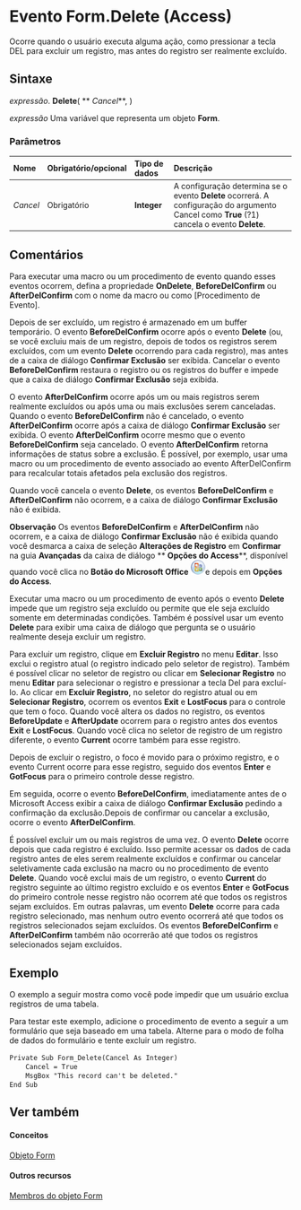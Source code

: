 
# Evento Form.Delete (Access)

Ocorre quando o usuário executa alguma ação, como pressionar a tecla DEL para excluir um registro, mas antes do registro ser realmente excluído.


## Sintaxe

 _expressão_. **Delete**( ** _Cancel_**, )

 _expressão_ Uma variável que representa um objeto **Form**.


### Parâmetros



|**Nome**|**Obrigatório/opcional**|**Tipo de dados**|**Descrição**|
|:-----|:-----|:-----|:-----|
| _Cancel_|Obrigatório|**Integer**|A configuração determina se o evento  **Delete** ocorrerá. A configuração do argumento Cancel como **True** (?1) cancela o evento **Delete**.|

## Comentários

Para executar uma macro ou um procedimento de evento quando esses eventos ocorrem, defina a propriedade  **OnDelete**, **BeforeDelConfirm** ou **AfterDelConfirm** com o nome da macro ou como [Procedimento de Evento].

Depois de ser excluído, um registro é armazenado em um buffer temporário. O evento  **BeforeDelConfirm** ocorre após o evento **Delete** (ou, se você excluiu mais de um registro, depois de todos os registros serem excluídos, com um evento **Delete** ocorrendo para cada registro), mas antes de a caixa de diálogo **Confirmar Exclusão** ser exibida. Cancelar o evento **BeforeDelConfirm** restaura o registro ou os registros do buffer e impede que a caixa de diálogo **Confirmar Exclusão** seja exibida.

O evento  **AfterDelConfirm** ocorre após um ou mais registros serem realmente excluídos ou após uma ou mais exclusões serem canceladas. Quando o evento **BeforeDelConfirm** não é cancelado, o evento **AfterDelConfirm** ocorre após a caixa de diálogo **Confirmar Exclusão** ser exibida. O evento **AfterDelConfirm** ocorre mesmo que o evento **BeforeDelConfirm** seja cancelado. O evento **AfterDelConfirm** retorna informações de status sobre a exclusão. É possível, por exemplo, usar uma macro ou um procedimento de evento associado ao evento AfterDelConfirm para recalcular totais afetados pela exclusão dos registros.

Quando você cancela o evento  **Delete**, os eventos **BeforeDelConfirm** e **AfterDelConfirm** não ocorrem, e a caixa de diálogo **Confirmar Exclusão** não é exibida.


 **Observação**  Os eventos  **BeforeDelConfirm** e **AfterDelConfirm** não ocorrem, e a caixa de diálogo **Confirmar Exclusão** não é exibida quando você desmarca a caixa de seleção **Alterações de Registro** em **Confirmar** na guia **Avançadas** da caixa de diálogo ** **Opções do Access****, disponível quando você clica no **Botão do Microsoft Office**
![](images/O12FileMenuButton_ZA10077102.gif)e depois em  **Opções do Access**.

Executar uma macro ou um procedimento de evento após o evento  **Delete** impede que um registro seja excluído ou permite que ele seja excluído somente em determinadas condições. Também é possível usar um evento **Delete** para exibir uma caixa de diálogo que pergunta se o usuário realmente deseja excluir um registro.

Para excluir um registro, clique em  **Excluir Registro** no menu **Editar**. Isso exclui o registro atual (o registro indicado pelo seletor de registro). Também é possível clicar no seletor de registro ou clicar em **Selecionar Registro** no menu **Editar** para selecionar o registro e pressionar a tecla Del para excluí-lo. Ao clicar em **Excluir Registro**, no seletor do registro atual ou em **Selecionar Registro**, ocorrem os eventos **Exit** e **LostFocus** para o controle que tem o foco. Quando você altera os dados no registro, os eventos **BeforeUpdate** e **AfterUpdate** ocorrem para o registro antes dos eventos **Exit** e **LostFocus**. Quando você clica no seletor de registro de um registro diferente, o evento **Current** ocorre também para esse registro.

Depois de excluir o registro, o foco é movido para o próximo registro, e o evento Current ocorre para esse registro, seguido dos eventos  **Enter** e **GotFocus** para o primeiro controle desse registro.

Em seguida, ocorre o evento  **BeforeDelConfirm**, imediatamente antes de o Microsoft Access exibir a caixa de diálogo **Confirmar Exclusão** pedindo a confirmação da exclusão.Depois de confirmar ou cancelar a exclusão, ocorre o evento **AfterDelConfirm**.

É possível excluir um ou mais registros de uma vez. O evento  **Delete** ocorre depois que cada registro é excluído. Isso permite acessar os dados de cada registro antes de eles serem realmente excluídos e confirmar ou cancelar seletivamente cada exclusão na macro ou no procedimento de evento **Delete**. Quando você exclui mais de um registro, o evento **Current** do registro seguinte ao último registro excluído e os eventos **Enter** e **GotFocus** do primeiro controle nesse registro não ocorrem até que todos os registros sejam excluídos. Em outras palavras, um evento **Delete** ocorre para cada registro selecionado, mas nenhum outro evento ocorrerá até que todos os registros selecionados sejam excluídos. Os eventos **BeforeDelConfirm** e **AfterDelConfirm** também não ocorrerão até que todos os registros selecionados sejam excluídos.


## Exemplo

O exemplo a seguir mostra como você pode impedir que um usuário exclua registros de uma tabela.

Para testar este exemplo, adicione o procedimento de evento a seguir a um formulário que seja baseado em uma tabela. Alterne para o modo de folha de dados do formulário e tente excluir um registro.




```
Private Sub Form_Delete(Cancel As Integer) 
    Cancel = True 
    MsgBox "This record can't be deleted." 
End Sub
```


## Ver também


#### Conceitos


[Objeto Form](72ef9219-142b-b690-b696-3eba9a5d4522.md)
#### Outros recursos


[Membros do objeto Form](e1976b58-28ca-8f76-cdf3-6732cb06ce6c.md)